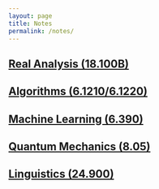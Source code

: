 ```yaml
---
layout: page
title: Notes
permalink: /notes/
---
```


## [Real Analysis (18.100B)](https://tristanchaang.github.io/notes/real_analysis)

## [Algorithms (6.1210/6.1220)](https://tristanchaang.github.io/notes/algorithms)

## [Machine Learning (6.390)](https://tristanchaang.github.io/notes/machine_learning)

## [Quantum Mechanics (8.05)](https://tristanchaang.github.io/notes/quantum_mechanics)

## [Linguistics (24.900)](https://tristanchaang.github.io/notes/linguistics)

